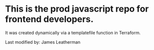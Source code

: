 # This is the prod javascript repo for frontend developers.
It was created dynamically via a templatefile function in Terraform.

Last modified by: James Leatherman
